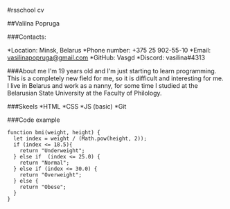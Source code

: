 #rsschool cv

##Valilna Popruga

###Contacts:

*Location: Minsk, Belarus
*Phone number: +375 25 902-55-10
*Email: vasilinapopruga@gmail.com
*GitHub: Vasgd
*Discord: vasilina#4313

###About me
I'm 19 years old and I'm just starting to learn programming.  This is a completely new field for me, so it is difficult and interesting for me. I live in Belarus and work as a nanny, for some time I studied at the Belarusian State University at the Faculty of Philology.

###Skeels
*HTML
*CSS
*JS (basic)
*Git

###Code example
```
function bmi(weight, height) {
  let index = weight / (Math.pow(height, 2));
  if (index <= 18.5){
    return "Underweight";
  } else if  (index <= 25.0) {
    return "Normal";
  } else if (index <= 30.0) {
    return "Overweight";
  } else {
    return "Obese";
  }
}
```
